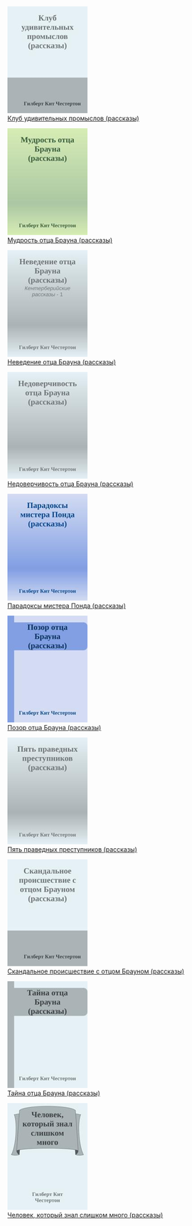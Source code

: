 ![](Клуб%20удивительных%20промыслов%20(рассказы).jpg)  
[Клуб удивительных промыслов (рассказы)](Клуб%20удивительных%20промыслов%20(рассказы).md)

![](Мудрость%20отца%20Брауна%20(рассказы).jpg)  
[Мудрость отца Брауна (рассказы)](Мудрость%20отца%20Брауна%20(рассказы).md)

![](Неведение%20отца%20Брауна%20(рассказы).jpg)  
[Неведение отца Брауна (рассказы)](Неведение%20отца%20Брауна%20(рассказы).md)

![](Недоверчивость%20отца%20Брауна%20(рассказы).jpg)  
[Недоверчивость отца Брауна (рассказы)](Недоверчивость%20отца%20Брауна%20(рассказы).md)

![](Парадоксы%20мистера%20Понда%20(рассказы).jpg)  
[Парадоксы мистера Понда (рассказы)](Парадоксы%20мистера%20Понда%20(рассказы).md)

![](Позор%20отца%20Брауна%20(рассказы).jpg)  
[Позор отца Брауна (рассказы)](Позор%20отца%20Брауна%20(рассказы).md)

![](Пять%20праведных%20преступников%20(рассказы).jpg)  
[Пять праведных преступников (рассказы)](Пять%20праведных%20преступников%20(рассказы).md)

![](Скандальное%20происшествие%20с%20отцом%20Брауном%20(рассказы).jpg)  
[Скандальное происшествие с отцом Брауном (рассказы)](Скандальное%20происшествие%20с%20отцом%20Брауном%20(рассказы).md)

![](Тайна%20отца%20Брауна%20(рассказы).jpg)  
[Тайна отца Брауна (рассказы)](Тайна%20отца%20Брауна%20(рассказы).md)

![](Человек,%20который%20знал%20слишком%20много%20(рассказы).jpg)  
[Человек, который знал слишком много (рассказы)](Человек,%20который%20знал%20слишком%20много%20(рассказы).md)
